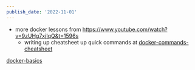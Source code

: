 ```yaml
---
publish_date: '2022-11-01'
---
```

- more docker lessons from https://www.youtube.com/watch?v=9zUHg7xjIqQ&t=1596s
	- writing up cheatsheet up quick commands at [docker-commands-cheatsheet](../permanent-notes/docker-commands-cheatsheet.md)

[docker-basics](../literature-notes/docker-basics.md)
